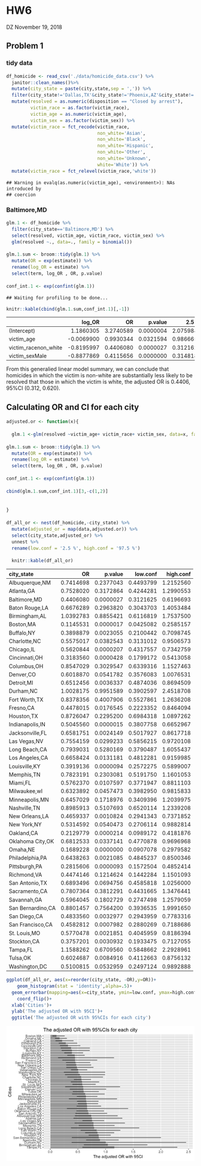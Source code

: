 HW6
================
DZ
November 19, 2018

Problem 1
---------

### tidy data

``` r
df_homicide <- read_csv('./data/homicide_data.csv') %>%
  janitor::clean_names()%>%
  mutate(city_state = paste(city,state,sep = ',')) %>% 
  filter(city_state!='Dallas,TX'&city_state!='Phoenix,AZ'&city_state!='Kansas City,MO'&city_state!='Tulsa,AL') %>% 
  mutate(resolved = as.numeric(disposition == "Closed by arrest"),
         victim_race = as.factor(victim_race),
         victim_age = as.numeric(victim_age),
         victim_sex = as.factor(victim_sex)) %>% 
  mutate(victim_race = fct_recode(victim_race, 
                                  non_white='Asian',
                                  non_white='Black',
                                  non_white='Hispanic',
                                  non_white='Other',
                                  non_white='Unknown',
                                  white='White')) %>% 
  mutate(victim_race = fct_relevel(victim_race,'white'))
```

    ## Warning in evalq(as.numeric(victim_age), <environment>): NAs introduced by
    ## coercion

### Baltimore,MD

``` r
glm.1 <- df_homicide %>% 
  filter(city_state=='Baltimore,MD') %>% 
  select(resolved, victim_age, victim_race, victim_sex) %>% 
  glm(resolved ~., data=., family = binomial()) 

glm.1.sum <- broom::tidy(glm.1) %>% 
  mutate(OR = exp(estimate)) %>%
  rename(log_OR = estimate) %>%
  select(term, log_OR , OR, p.value) 

conf_int.1 <- exp(confint(glm.1))
```

    ## Waiting for profiling to be done...

``` r
knitr::kable(cbind(glm.1.sum,conf_int.1)[,-1])
```

|                        |     log\_OR|         OR|    p.value|      2.5 %|     97.5 %|
|------------------------|-----------:|----------:|----------:|----------:|----------:|
| (Intercept)            |   1.1860305|  3.2740589|  0.0000004|  2.0759841|  5.2121977|
| victim\_age            |  -0.0069900|  0.9930344|  0.0321594|  0.9866654|  0.9993728|
| victim\_racenon\_white |  -0.8195997|  0.4406080|  0.0000027|  0.3121625|  0.6196693|
| victim\_sexMale        |  -0.8877869|  0.4115656|  0.0000000|  0.3148182|  0.5369411|

From this generalied linear model summary, we can conclude that homicides in which the victim is non-white are substantially less likely to be resolved that those in which the victim is white, the adjusted OR is 0.4406, 95%CI (0.312, 0.620).

Calculating OR and CI for each city
-----------------------------------

``` r
adjusted.or <- function(x){

  glm.1 <-glm(resolved ~victim_age+ victim_race+ victim_sex, data=x, family = binomial()) 

glm.1.sum <- broom::tidy(glm.1) %>% 
  mutate(OR = exp(estimate)) %>%
  rename(log_OR = estimate) %>%
  select(term, log_OR , OR, p.value) 

conf_int.1 <- exp(confint(glm.1))

cbind(glm.1.sum,conf_int.1)[3,-c(1,2)]


}

df_all_or <- nest(df_homicide,-city_state) %>% 
  mutate(adjusted_or = map(data,adjusted.or)) %>% 
  select(city_state,adjusted_or) %>%
  unnest %>% 
  rename(low.conf = '2.5 %', high.conf = '97.5 %') 

  knitr::kable(df_all_or)
```

| city\_state       |         OR|    p.value|   low.conf|  high.conf|
|:------------------|----------:|----------:|----------:|----------:|
| Albuquerque,NM    |  0.7414698|  0.2377043|  0.4493799|  1.2152560|
| Atlanta,GA        |  0.7528020|  0.3172864|  0.4244281|  1.2990553|
| Baltimore,MD      |  0.4406080|  0.0000027|  0.3121625|  0.6196693|
| Baton Rouge,LA    |  0.6676289|  0.2963820|  0.3043703|  1.4053484|
| Birmingham,AL     |  1.0392783|  0.8855421|  0.6116819|  1.7537500|
| Boston,MA         |  0.1145531|  0.0000017|  0.0425082|  0.2585157|
| Buffalo,NY        |  0.3898879|  0.0023055|  0.2100442|  0.7098745|
| Charlotte,NC      |  0.5575017|  0.0382543|  0.3131012|  0.9506573|
| Chicago,IL        |  0.5620844|  0.0000207|  0.4317557|  0.7342759|
| Cincinnati,OH     |  0.3183560|  0.0000428|  0.1799172|  0.5413058|
| Columbus,OH       |  0.8547029|  0.3029547|  0.6339316|  1.1527463|
| Denver,CO         |  0.6018870|  0.0541782|  0.3576083|  1.0076531|
| Detroit,MI        |  0.6512456|  0.0036337|  0.4874036|  0.8694509|
| Durham,NC         |  1.0028175|  0.9951589|  0.3902597|  2.4518708|
| Fort Worth,TX     |  0.8378356|  0.4007906|  0.5527861|  1.2636208|
| Fresno,CA         |  0.4478015|  0.0176545|  0.2223352|  0.8464094|
| Houston,TX        |  0.8726047|  0.2295200|  0.6984318|  1.0897262|
| Indianapolis,IN   |  0.5045560|  0.0000015|  0.3807758|  0.6652967|
| Jacksonville,FL   |  0.6581751|  0.0024149|  0.5017927|  0.8617718|
| Las Vegas,NV      |  0.7554159|  0.0299233|  0.5856215|  0.9720108|
| Long Beach,CA     |  0.7939031|  0.5280169|  0.3790487|  1.6055437|
| Los Angeles,CA    |  0.6658424|  0.0131181|  0.4812281|  0.9159985|
| Louisville,KY     |  0.3919136|  0.0000094|  0.2572275|  0.5899007|
| Memphis,TN        |  0.7823191|  0.2303081|  0.5191750|  1.1601053|
| Miami,FL          |  0.5762370|  0.0107597|  0.3771947|  0.8811103|
| Milwaukee,wI      |  0.6323892|  0.0457473|  0.3982950|  0.9815833|
| Minneapolis,MN    |  0.6457029|  0.1718976|  0.3409396|  1.2039975|
| Nashville,TN      |  0.8985913|  0.5107693|  0.6520114|  1.2339208|
| New Orleans,LA    |  0.4659337|  0.0010824|  0.2941343|  0.7371852|
| New York,NY       |  0.5314592|  0.0540473|  0.2706114|  0.9882814|
| Oakland,CA        |  0.2129779|  0.0000214|  0.0989172|  0.4181876|
| Oklahoma City,OK  |  0.6812533|  0.0337141|  0.4770878|  0.9696968|
| Omaha,NE          |  0.1689228|  0.0000000|  0.0907078|  0.2979582|
| Philadelphia,PA   |  0.6438263|  0.0021085|  0.4845237|  0.8500346|
| Pittsburgh,PA     |  0.2815606|  0.0000093|  0.1572504|  0.4852414|
| Richmond,VA       |  0.4474146|  0.1214624|  0.1442284|  1.1501093|
| San Antonio,TX    |  0.6893496|  0.0694756|  0.4585818|  1.0256000|
| Sacramento,CA     |  0.7807364|  0.3812291|  0.4431665|  1.3476441|
| Savannah,GA       |  0.5964045|  0.1802729|  0.2747498|  1.2579059|
| San Bernardino,CA |  0.8801457|  0.7564200|  0.3936535|  1.9991650|
| San Diego,CA      |  0.4833560|  0.0032977|  0.2943959|  0.7783316|
| San Francisco,CA  |  0.4582812|  0.0007982|  0.2880269|  0.7188686|
| St. Louis,MO      |  0.5770478|  0.0021851|  0.4045959|  0.8186394|
| Stockton,CA       |  0.3757201|  0.0030932|  0.1933475|  0.7127055|
| Tampa,FL          |  1.1588262|  0.6709560|  0.5848662|  2.2928961|
| Tulsa,OK          |  0.6024687|  0.0084916|  0.4112663|  0.8756132|
| Washington,DC     |  0.5100815|  0.0532959|  0.2497124|  0.9892888|

``` r
ggplot(df_all_or, aes(x=reorder(city_state, -OR),y=OR))+
    geom_histogram(stat = 'identity',alpha=.5)+
  geom_errorbar(mapping=aes(x=city_state, ymin=low.conf, ymax=high.conf), width=0.1, size=1, color="black",alpha=.5)+
    coord_flip()+
  xlab('Cities')+
  ylab('The adjusted OR with 95CI')+
  ggtitle('The adjusted OR with 95%CIs for each city')
```

![](p8105_hw6_dz2399_files/figure-markdown_github/unnamed-chunk-3-1.png)
